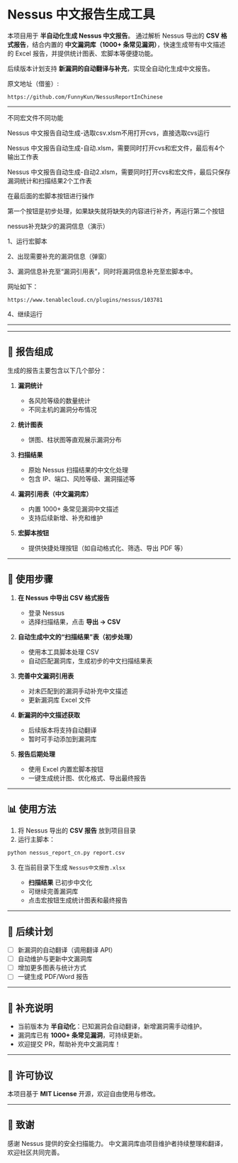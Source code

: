 # Nessus 中文报告生成工具

本项目用于 **半自动化生成 Nessus 中文报告**。
通过解析 Nessus 导出的 **CSV 格式报告**，结合内置的 **中文漏洞库（1000+ 条常见漏洞）**，快速生成带有中文描述的 Excel 报告，并提供统计图表、宏脚本等便捷功能。

后续版本计划支持 **新漏洞的自动翻译与补充**，实现全自动化生成中文报告。

原文地址（借鉴）:

```
https://github.com/FunnyKun/NessusReportInChinese
```
---
不同宏文件不同功能

Nessus 中文报告自动生成-选取csv.xlsm不用打开cvs，直接选取cvs运行

Nessus 中文报告自动生成-自动.xlsm，需要同时打开cvs和宏文件，最后有4个输出工作表

Nessus 中文报告自动生成-自动2.xlsm，需要同时打开cvs和宏文件，最后只保存漏洞统计和扫描结果2个工作表

在最后面的宏脚本按钮进行操作

第一个按钮是初步处理，如果缺失就将缺失的内容进行补齐，再运行第二个按钮

nessus补充缺少的漏洞信息（演示）

1、运行宏脚本

2、出现需要补充的漏洞信息（弹窗）

3、漏洞信息补充至“漏洞引用表”，同时将漏洞信息补充至宏脚本中。

网址如下：

```https://www.tenablecloud.cn/plugins/nessus/103781```

4、继续运行

---
---

## 📑 报告组成

生成的报告主要包含以下几个部分：

1. **漏洞统计**

   * 各风险等级的数量统计
   * 不同主机的漏洞分布情况

2. **统计图表**

   * 饼图、柱状图等直观展示漏洞分布

3. **扫描结果**

   * 原始 Nessus 扫描结果的中文化处理
   * 包含 IP、端口、风险等级、漏洞描述等

4. **漏洞引用表（中文漏洞库）**

   * 内置 1000+ 条常见漏洞中文描述
   * 支持后续新增、补充和维护

5. **宏脚本按钮**

   * 提供快捷处理按钮（如自动格式化、筛选、导出 PDF 等）

---

## 🚀 使用步骤

1. **在 Nessus 中导出 CSV 格式报告**

   * 登录 Nessus
   * 选择扫描结果，点击 **导出 → CSV**

2. **自动生成中文的“扫描结果”表（初步处理）**

   * 使用本工具脚本处理 CSV
   * 自动匹配漏洞库，生成初步的中文扫描结果表

3. **完善中文漏洞引用表**

   * 对未匹配到的漏洞手动补充中文描述
   * 更新漏洞库 Excel 文件

4. **新漏洞的中文描述获取**

   * 后续版本将支持自动翻译
   * 暂时可手动添加到漏洞库

5. **报告后期处理**

   * 使用 Excel 内置宏脚本按钮
   * 一键生成统计图、优化格式、导出最终报告

---

## 📊 使用方法

1. 将 Nessus 导出的 **CSV 报告** 放到项目目录
2. 运行主脚本：

```bash
python nessus_report_cn.py report.csv
```

3. 在当前目录下生成 `Nessus中文报告.xlsx`

   * **扫描结果** 已初步中文化
   * 可继续完善漏洞库
   * 点击宏按钮生成统计图表和最终报告

---

## 🔮 后续计划

* [ ] 新漏洞的自动翻译（调用翻译 API）
* [ ] 自动维护与更新中文漏洞库
* [ ] 增加更多图表与统计方式
* [ ] 一键生成 PDF/Word 报告

---

## 📌 补充说明

* 当前版本为 **半自动化**：已知漏洞会自动翻译，新增漏洞需手动维护。
* 漏洞库已有 **1000+ 条常见漏洞**，可持续更新。
* 欢迎提交 PR，帮助补充中文漏洞库！

---

## 📜 许可协议

本项目基于 **MIT License** 开源，欢迎自由使用与修改。

---

## 🙌 致谢

感谢 Nessus 提供的安全扫描能力。
中文漏洞库由项目维护者持续整理和翻译，欢迎社区共同完善。

